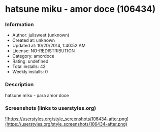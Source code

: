 # hatsune miku - amor doce (106434)

### Information
- Author: julisweet (unknown)
- Created at: unknown
- Updated at: 10/20/2014, 1:40:52 AM
- License: NO-REDISTRIBUTION
- Category: amordoce
- Rating: undefined
- Total installs: 42
- Weekly installs: 0


### Description
hatsune miku - para amor doce


### Screenshots (links to userstyles.org)
![https://userstyles.org/style_screenshots/106434-after.png](https://userstyles.org/style_screenshots/106434-after.png)


